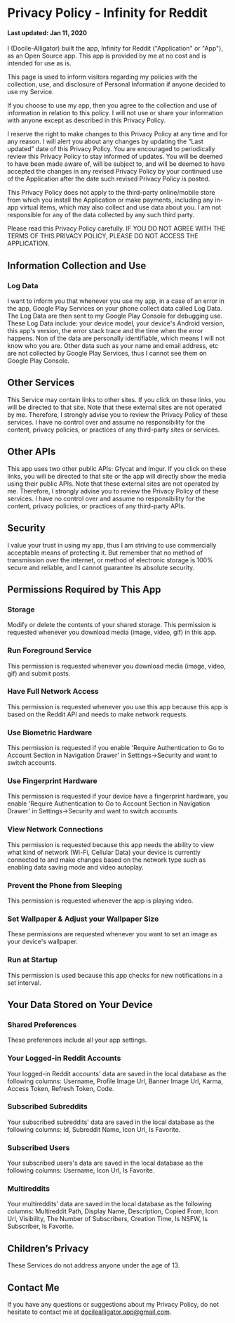 # Privacy Policy - Infinity for Reddit

#### Last updated: Jan 11, 2020

I (Docile-Alligator) built the app, Infinity for Reddit ("Application" or "App"), as an Open Source app. This app is provided by me at no cost and is intended for use as is.

This page is used to inform visitors regarding my policies with the collection, use, and disclosure of Personal Information if anyone decided to use my Service.

If you choose to use my app, then you agree to the collection and use of information in relation to this policy. I will not use or share your information with anyone except as described in this Privacy Policy.

I reserve the right to make changes to this Privacy Policy at any time and for any reason. I will alert you about any changes by updating the “Last updated” date of this Privacy Policy. You are encouraged to periodically review this Privacy Policy to stay informed of updates. You will be deemed to have been made aware of, will be subject to, and will be deemed to have accepted the changes in any revised Privacy Policy by your continued use of the Application after the date such revised Privacy Policy is posted.

This Privacy Policy does not apply to the third-party online/mobile store from which you install the Application or make payments, including any in-app virtual items, which may also collect and use data about you. I am not responsible for any of the data collected by any such third party.

Please read this Privacy Policy carefully. IF YOU DO NOT AGREE WITH THE TERMS OF THIS PRIVACY POLICY, PLEASE DO NOT ACCESS THE APPLICATION.

## Information Collection and Use

### Log Data
I want to inform you that whenever you use my app, in a case of an error in the app, Google Play Services on your phone collect data called Log Data. The Log Data are then sent to my Google Play Console for debugging use. These Log Data include: your device model, your device's Android version, this app's version, the error stack trace and the time when the error happens. Non of the data are personally identifiable, which means I will not know who you are. Other data such as your name and email address, etc are not collected by Google Play Services, thus I cannot see them on Google Play Console.

## Other Services

This Service may contain links to other sites. If you click on these links, you will be directed to that site. Note that these external sites are not operated by me. Therefore, I strongly advise you to review the Privacy Policy of these services. I have no control over and assume no responsibility for the content, privacy policies, or practices of any third-party sites or services.

## Other APIs
This app uses two other public APIs: Gfycat and Imgur. If you click on these links, you will be directed to that site or the app will directly show the media using their public APIs. Note that these external sites are not operated by me. Therefore, I strongly advise you to review the Privacy Policy of these services. I have no control over and assume no responsibility for the content, privacy policies, or practices of any third-party APIs.

## Security

I value your trust in using my app, thus I am striving to use commercially acceptable means of protecting it. But remember that no method of transmission over the internet, or method of electronic storage is 100% secure and reliable, and I cannot guarantee its absolute security.

## Permissions Required by This App

### Storage
Modify or delete the contents of your shared storage.
This permission is requested whenever you download media (image, video, gif) in this app.

### Run Foreground Service
This permission is requested whenever you download media (image, video, gif) and submit posts.

### Have Full Network Access
This permission is requested whenever you use this app because this app is based on the Reddit API and needs to make network requests.

### Use Biometric Hardware
This permission is requested if you enable 'Require Authentication to Go to Account Section in Navigation Drawer' in Settings->Security and want to switch accounts.

### Use Fingerprint Hardware
This permission is requested if your device have a fingerprint hardware, you enable 'Require Authentication to Go to Account Section in Navigation Drawer' in Settings->Security and want to switch accounts.

### View Network Connections
This permission is requested because this app needs the ability to view what kind of network (Wi-Fi, Cellular Data) your device is currently connected to and make changes based on the network type such as enabling data saving mode and video autoplay.

### Prevent the Phone from Sleeping
This permission is requested whenever the app is playing video.

### Set Wallpaper & Adjust your Wallpaper Size
These permissions are requested whenever you want to set an image as your device's wallpaper.

### Run at Startup
This permission is used because this app checks for new notifications in a set interval.

## Your Data Stored on Your Device

### Shared Preferences
These preferences include all your app settings.

### Your Logged-in Reddit Accounts
Your logged-in Reddit accounts' data are saved in the local database as the following columns: Username, Profile Image Url, Banner Image Url, Karma, Access Token, Refresh Token, Code.

### Subscribed Subreddits
Your subscribed subreddits' data are saved in the local database as the following columns: Id, Subreddit Name, Icon Url, Is Favorite.

### Subscribed Users
Your subscribed users's data are saved in the local database as the following columns: Username, Icon Url, Is Favorite.

### Multireddits
Your multireddits' data are saved in the local database as the following columns: Multireddit Path, Display Name, Description, Copied From, Icon Url, Visibility, The Number of Subscribers, Creation Time, Is NSFW, Is Subscriber, Is Favorite.

## Children’s Privacy

These Services do not address anyone under the age of 13.

## Contact Me

If you have any questions or suggestions about my Privacy Policy, do not hesitate to contact me at docilealligator.app@gmail.com.
